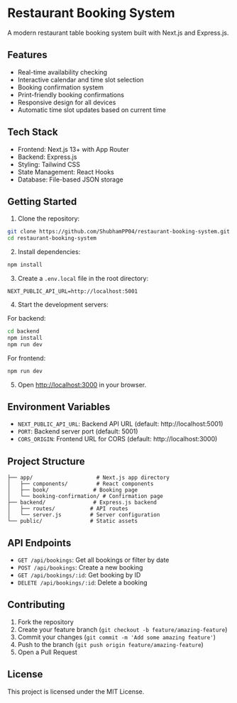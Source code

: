 # Restaurant Booking System

A modern restaurant table booking system built with Next.js and Express.js.

## Features

- Real-time availability checking
- Interactive calendar and time slot selection
- Booking confirmation system
- Print-friendly booking confirmations
- Responsive design for all devices
- Automatic time slot updates based on current time

## Tech Stack

- Frontend: Next.js 13+ with App Router
- Backend: Express.js
- Styling: Tailwind CSS
- State Management: React Hooks
- Database: File-based JSON storage

## Getting Started

1. Clone the repository:

```bash
git clone https://github.com/ShubhamPP04/restaurant-booking-system.git
cd restaurant-booking-system
```

2. Install dependencies:

```bash
npm install
```

3. Create a `.env.local` file in the root directory:

```env
NEXT_PUBLIC_API_URL=http://localhost:5001
```

4. Start the development servers:

For backend:

```bash
cd backend
npm install
npm run dev
```

For frontend:

```bash
npm run dev
```

5. Open [http://localhost:3000](http://localhost:3000) in your browser.

## Environment Variables

- `NEXT_PUBLIC_API_URL`: Backend API URL (default: http://localhost:5001)
- `PORT`: Backend server port (default: 5001)
- `CORS_ORIGIN`: Frontend URL for CORS (default: http://localhost:3000)

## Project Structure

```
├── app/                    # Next.js app directory
│   ├── components/         # React components
│   ├── book/              # Booking page
│   └── booking-confirmation/ # Confirmation page
├── backend/               # Express.js backend
│   ├── routes/           # API routes
│   └── server.js         # Server configuration
└── public/               # Static assets
```

## API Endpoints

- `GET /api/bookings`: Get all bookings or filter by date
- `POST /api/bookings`: Create a new booking
- `GET /api/bookings/:id`: Get booking by ID
- `DELETE /api/bookings/:id`: Delete a booking

## Contributing

1. Fork the repository
2. Create your feature branch (`git checkout -b feature/amazing-feature`)
3. Commit your changes (`git commit -m 'Add some amazing feature'`)
4. Push to the branch (`git push origin feature/amazing-feature`)
5. Open a Pull Request

## License

This project is licensed under the MIT License.
